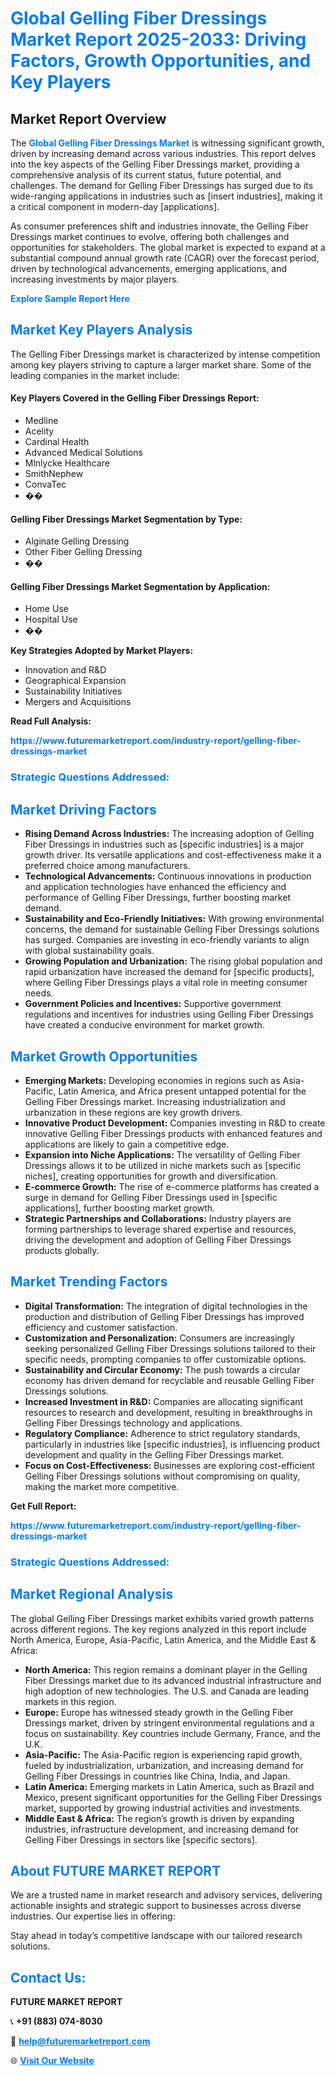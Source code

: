 <h1 style="color: #007BFF;">Global Gelling Fiber Dressings Market Report 2025-2033: Driving Factors, Growth Opportunities, and Key Players</h1>

<section id="overview">
<h2>Market Report Overview</h2>
<p>The <a href="https://www.futuremarketreport.com/industry-report/gelling-fiber-dressings-market" style="color: #007BFF; text-decoration: none;"><strong>Global Gelling Fiber Dressings Market</strong></a> is witnessing significant growth, driven by increasing demand across various industries. This report delves into the key aspects of the Gelling Fiber Dressings market, providing a comprehensive analysis of its current status, future potential, and challenges. The demand for Gelling Fiber Dressings has surged due to its wide-ranging applications in industries such as [insert industries], making it a critical component in modern-day [applications].</p>
<p>As consumer preferences shift and industries innovate, the Gelling Fiber Dressings market continues to evolve, offering both challenges and opportunities for stakeholders. The global market is expected to expand at a substantial compound annual growth rate (CAGR) over the forecast period, driven by technological advancements, emerging applications, and increasing investments by major players.</p>
</section>

<section id="overview">
<p><a href="https://www.futuremarketreport.com/request-sample/reportId=113862" style="color: #007BFF; text-decoration: none;"><strong>Explore Sample Report Here</strong></a></p>
</section>

<section id="key-players">
<h2 style="color: #007BFF;">Market Key Players Analysis</h2>
<p>The Gelling Fiber Dressings market is characterized by intense competition among key players striving to capture a larger market share. Some of the leading companies in the market include:</p>
<h4>Key Players Covered in the Gelling Fiber Dressings Report:</h4>
<ul><li>Medline</li><li>Acelity</li><li>Cardinal Health</li><li>Advanced Medical Solutions</li><li>Mlnlycke Healthcare</li><li>SmithNephew</li><li>ConvaTec</li><li>��</li></ul>
<h4>Gelling Fiber Dressings Market Segmentation by Type:</h4>
<ul><li>Alginate Gelling Dressing</li><li>Other Fiber Gelling Dressing</li><li>��</li></ul>

<h4>Gelling Fiber Dressings Market Segmentation by Application:</h4>
<ul><li>Home Use</li><li>Hospital Use</li><li>��</li></ul>
<p><strong>Key Strategies Adopted by Market Players:</strong></p>
<ul>
<li>Innovation and R&D</li>
<li>Geographical Expansion</li>
<li>Sustainability Initiatives</li>
<li>Mergers and Acquisitions</li>
</ul>
</section>

<section>
<p><strong>Read Full Analysis: </strong></p><a href="https://www.futuremarketreport.com/industry-report/gelling-fiber-dressings-market" style="color: #007BFF; text-decoration: none;"><strong>https://www.futuremarketreport.com/industry-report/gelling-fiber-dressings-market</strong></a>
<h3 style="color: #007BFF;">Strategic Questions Addressed:</h3>
</section>

<section id="driving-factors">
<h2 style="color: #007BFF;">Market Driving Factors</h2>
<ul>
<li><strong>Rising Demand Across Industries:</strong> The increasing adoption of Gelling Fiber Dressings in industries such as [specific industries] is a major growth driver. Its versatile applications and cost-effectiveness make it a preferred choice among manufacturers.</li>
<li><strong>Technological Advancements:</strong> Continuous innovations in production and application technologies have enhanced the efficiency and performance of Gelling Fiber Dressings, further boosting market demand.</li>
<li><strong>Sustainability and Eco-Friendly Initiatives:</strong> With growing environmental concerns, the demand for sustainable Gelling Fiber Dressings solutions has surged. Companies are investing in eco-friendly variants to align with global sustainability goals.</li>
<li><strong>Growing Population and Urbanization:</strong> The rising global population and rapid urbanization have increased the demand for [specific products], where Gelling Fiber Dressings plays a vital role in meeting consumer needs.</li>
<li><strong>Government Policies and Incentives:</strong> Supportive government regulations and incentives for industries using Gelling Fiber Dressings have created a conducive environment for market growth.</li>
</ul>
</section>

<section id="growth-opportunities">
<h2 style="color: #007BFF;">Market Growth Opportunities</h2>
<ul>
<li><strong>Emerging Markets:</strong> Developing economies in regions such as Asia-Pacific, Latin America, and Africa present untapped potential for the Gelling Fiber Dressings market. Increasing industrialization and urbanization in these regions are key growth drivers.</li>
<li><strong>Innovative Product Development:</strong> Companies investing in R&D to create innovative Gelling Fiber Dressings products with enhanced features and applications are likely to gain a competitive edge.</li>
<li><strong>Expansion into Niche Applications:</strong> The versatility of Gelling Fiber Dressings allows it to be utilized in niche markets such as [specific niches], creating opportunities for growth and diversification.</li>
<li><strong>E-commerce Growth:</strong> The rise of e-commerce platforms has created a surge in demand for Gelling Fiber Dressings used in [specific applications], further boosting market growth.</li>
<li><strong>Strategic Partnerships and Collaborations:</strong> Industry players are forming partnerships to leverage shared expertise and resources, driving the development and adoption of Gelling Fiber Dressings products globally.</li>
</ul>
</section>

<section id="trending-factors">
<h2 style="color: #007BFF;">Market Trending Factors</h2>
<ul>
<li><strong>Digital Transformation:</strong> The integration of digital technologies in the production and distribution of Gelling Fiber Dressings has improved efficiency and customer satisfaction.</li>
<li><strong>Customization and Personalization:</strong> Consumers are increasingly seeking personalized Gelling Fiber Dressings solutions tailored to their specific needs, prompting companies to offer customizable options.</li>
<li><strong>Sustainability and Circular Economy:</strong> The push towards a circular economy has driven demand for recyclable and reusable Gelling Fiber Dressings solutions.</li>
<li><strong>Increased Investment in R&D:</strong> Companies are allocating significant resources to research and development, resulting in breakthroughs in Gelling Fiber Dressings technology and applications.</li>
<li><strong>Regulatory Compliance:</strong> Adherence to strict regulatory standards, particularly in industries like [specific industries], is influencing product development and quality in the Gelling Fiber Dressings market.</li>
<li><strong>Focus on Cost-Effectiveness:</strong> Businesses are exploring cost-efficient Gelling Fiber Dressings solutions without compromising on quality, making the market more competitive.</li>
</ul>
</section>

<section>
<p><strong>Get Full Report: </strong></p><a href="https://www.futuremarketreport.com/industry-report/gelling-fiber-dressings-market" style="color: #007BFF; text-decoration: none;"><strong>https://www.futuremarketreport.com/industry-report/gelling-fiber-dressings-market</strong></a>
<h3 style="color: #007BFF;">Strategic Questions Addressed:</h3>
</section>


<section id="regional-analysis">
<h2 style="color: #007BFF;">Market Regional Analysis</h2>
<p>The global Gelling Fiber Dressings market exhibits varied growth patterns across different regions. The key regions analyzed in this report include North America, Europe, Asia-Pacific, Latin America, and the Middle East & Africa:</p>
<ul>
<li><strong>North America:</strong> This region remains a dominant player in the Gelling Fiber Dressings market due to its advanced industrial infrastructure and high adoption of new technologies. The U.S. and Canada are leading markets in this region.</li>
<li><strong>Europe:</strong> Europe has witnessed steady growth in the Gelling Fiber Dressings market, driven by stringent environmental regulations and a focus on sustainability. Key countries include Germany, France, and the U.K.</li>
<li><strong>Asia-Pacific:</strong> The Asia-Pacific region is experiencing rapid growth, fueled by industrialization, urbanization, and increasing demand for Gelling Fiber Dressings in countries like China, India, and Japan.</li>
<li><strong>Latin America:</strong> Emerging markets in Latin America, such as Brazil and Mexico, present significant opportunities for the Gelling Fiber Dressings market, supported by growing industrial activities and investments.</li>
<li><strong>Middle East & Africa:</strong> The region’s growth is driven by expanding industries, infrastructure development, and increasing demand for Gelling Fiber Dressings in sectors like [specific sectors].</li>
</ul>
</section>

<footer>
<h2 style="color: #007BFF;">About FUTURE MARKET REPORT</h2>
<p>We are a trusted name in market research and advisory services, delivering actionable insights and strategic support to businesses across diverse industries. Our expertise lies in offering:</p>

<p>Stay ahead in today’s competitive landscape with our tailored research solutions.</p>

<h2 style="color: #007BFF;">Contact Us:</h2>
<p><strong>FUTURE MARKET REPORT</strong></p>
<p>📞 <strong>+91 (883) 074-8030</strong></p>
<p>📧 <strong><a href="mailto:help@futuremarketreport.com" style="color: #007BFF;">help@futuremarketreport.com</a></strong></p>
<p>🌐 <strong><a href="https://www.futuremarketreport.com/" style="color: #007BFF;">Visit Our Website</a></strong></p>
</footer>